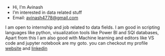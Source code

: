 - Hi, I’m Avinash
- I’m interested in data related stuff
- Email:  avinash4778@gmail.com 
                         
                          

I am open to internship and job related to data fields. I am good in scripting languages like python, visualization tools like Power BI and SQl databases,
Apart from this I am also good with Machine learning and editors like VS code and jupyter notebook are my goto. you can checkout my profile 
[website](https://avi4778.github.io/avi-portfolio/) and [linkedin](https://linkedin.com/in/avisingh4778)   

